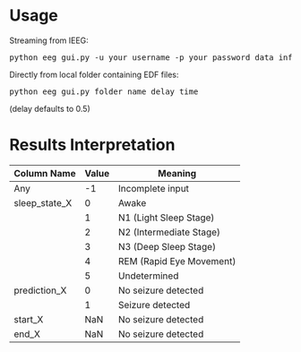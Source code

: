 # Usage
Streaming from IEEG:
<pre>
python eeg_gui.py -u your_username -p your_password data_info.csv delay_time
</pre>
Directly from local folder containing EDF files:
<pre>
python eeg_gui.py folder_name delay_time
</pre>
(delay defaults to 0.5)
# Results Interpretation
| Column Name        | Value | Meaning                   |
|--------------------|-------|---------------------------|
| Any                |-1     | Incomplete input          |
| sleep_state_X      | 0     | Awake                     |
|                    | 1     | N1 (Light Sleep Stage)    |
|                    | 2     | N2 (Intermediate Stage)   |
|                    | 3     | N3 (Deep Sleep Stage)     |
|                    | 4     | REM (Rapid Eye Movement)  |
|                    | 5     | Undetermined              |
| prediction_X       | 0     | No seizure detected       |
|                    | 1     | Seizure detected          |
| start_X            | NaN   | No seizure detected       |
| end_X              | NaN   | No seizure detected       |

